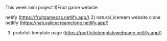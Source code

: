This week mini project
1)Friut game webiste

netify (https://fruitgamecss.netlify.app/)
2) natural_iceream website clone
netlify (https://naturalicecreamclone.netlify.app/)

3) protofoli template page
   (https://portfoliotemplatewebpage.netlify.app/)
